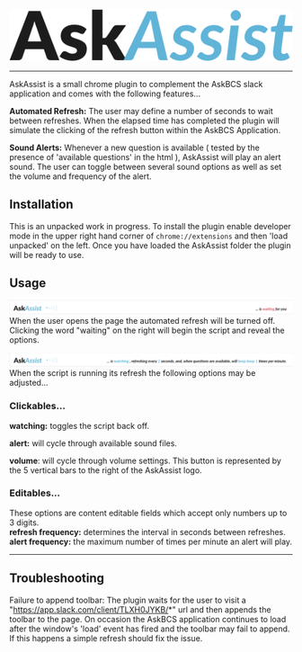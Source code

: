 ![AskAssist](./screenshot-AskAssist.png)

---
AskAssist is a small chrome plugin to complement the AskBCS slack application
and comes with the following features...

**Automated Refresh:** The user may define a number of seconds to wait between refreshes.  When the elapsed time has completed the plugin will simulate the clicking of the refresh button within the AskBCS Application.

**Sound Alerts:**  Whenever a new question is available ( tested by the presence of 'available questions' in the html ), AskAssist will play an alert sound. The user can toggle between several sound options as well as set the volume and frequency of the alert.  
 

## Installation
This is an unpacked work in progress.  To install the plugin enable developer mode in the upper right hand corner of `chrome://extensions` and then 'load unpacked' on the left. Once you have loaded the AskAssist folder the plugin will be ready to use. 

## Usage
![screenshot 'waiting'](./screenshot-waiting.png)
When the user opens the page the automated refresh will be turned off. Clicking the word "waiting" on the right will begin the script and reveal the options.

![screenshot 'watching'](./screenshot-watching.png)
When the script is running its refresh the following options may be adjusted...

### Clickables...
**watching:** toggles the script back off.

**alert:** will cycle through available sound files.

**volume**: will cycle through volume settings. This button is represented by the 5 vertical bars to the right of the AskAssist logo.


### Editables...
These options are content editable fields which accept only numbers up to 3 digits.  
**refresh frequency:** determines the interval in seconds between refreshes.  
**alert frequency:** the maximum number of times per minute an alert will play. 


---
## Troubleshooting
Failure to append toolbar:  The plugin waits for the user to visit a "https://app.slack.com/client/TLXH0JYKB/*" url and then appends the toolbar to the page.  On occasion the AskBCS application continues to load after the window's 'load' event has fired and the toolbar may fail to append.  If this happens a simple refresh should fix the issue. 

